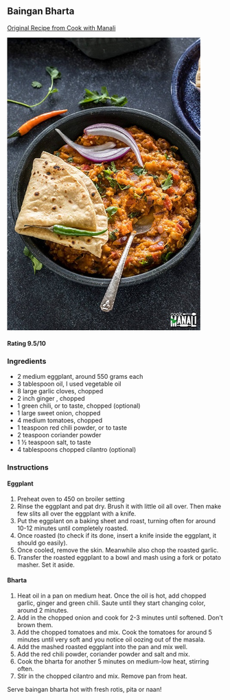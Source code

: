 ## Baingan Bharta

[Original Recipe from Cook with Manali](https://www.cookwithmanali.com/baingan-bharta/)

![Picture](../img/baingan_bharta.jpg)

#### Rating 9.5/10

### Ingredients

- 2 medium eggplant, around 550 grams each
- 3 tablespoon oil, I used vegetable oil
- 8 large garlic cloves, chopped
- 2 inch ginger , chopped
- 1 green chili, or to taste, chopped (optional)
- 1 large sweet onion, chopped
- 4 medium tomatoes, chopped
- 1 teaspoon red chili powder, or to taste
- 2 teaspoon coriander powder
- 1 ½  teaspoon salt, to taste
- 4 tablespoons chopped cilantro (optional)

### Instructions

#### Eggplant
1. Preheat oven to 450 on broiler setting
2. Rinse the eggplant and pat dry. Brush it with little oil all over. Then make few slits all over the eggplant with a knife.
3. Put the eggplant on a baking sheet and roast, turning often for around 10-12 minutes until completely roasted.
4. Once roasted (to check if its done, insert a knife inside the eggplant, it should go easily).
5. Once cooled, remove the skin. Meanwhile also chop the roasted garlic.
6. Transfer the roasted eggplant to a bowl and mash using a fork or potato masher. Set it aside.

#### Bharta
1. Heat oil in a pan on medium heat. Once the oil is hot, add chopped garlic, ginger and green chili. Saute until they start changing color, around 2 minutes.
2. Add in the chopped onion and cook for 2-3 minutes until softened. Don't brown them.
3. Add the chopped tomatoes and mix. Cook the tomatoes for around 5 minutes until very soft and you notice oil oozing out of the masala.
4. Add the mashed roasted eggplant into the pan and mix well.
5. Add the red chili powder, coriander powder and salt and mix. 
6. Cook the bharta for another 5 minutes on medium-low heat, stirring often.
7. Stir in the chopped cilantro and mix. Remove pan from heat.

Serve baingan bharta hot with fresh rotis, pita or naan!

